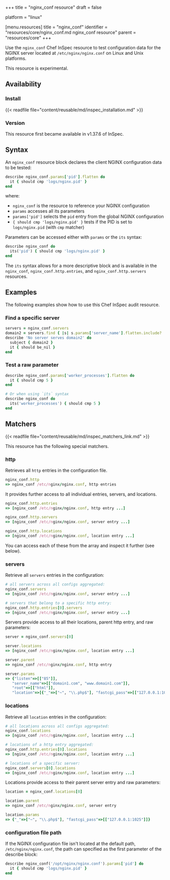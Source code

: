 +++
title = "nginx_conf resource"
draft = false

platform = "linux"

[menu.resources]
    title = "nginx_conf"
    identifier = "resources/core/nginx_conf.md nginx_conf resource"
    parent = "resources/core"
+++

Use the `nginx_conf` Chef InSpec resource to test configuration data for the NGINX server located at `/etc/nginx/nginx.conf` on Linux and Unix platforms.

This resource is experimental.

## Availability

### Install

{{< readfile file="content/reusable/md/inspec_installation.md" >}}

### Version

This resource first became available in v1.37.6 of InSpec.

## Syntax

An `nginx_conf` resource block declares the client NGINX configuration data to be tested:

```ruby
describe nginx_conf.params['pid'].flatten do
  it { should cmp 'logs/nginx.pid' }
end
```

where:

- `nginx_conf` is the resource to reference your NGINX configuration
- `params` accesses all its parameters
- `params['pid']` selects the `pid` entry from the global NGINX configuration
- `{ should cmp 'logs/nginx.pid' }` tests if the PID is set to `logs/nginx.pid` (with `cmp` matcher)

Parameters can be accessed either with `params` or the `its` syntax:

```ruby
describe nginx_conf do
  its('pid') { should cmp 'logs/nginx.pid' }
end
```

The `its` syntax allows for a more descriptive block and is available in the `nginx_conf`, `nginx_conf.http.entries`, and `nginx_conf.http.servers` resources.

## Examples

The following examples show how to use this Chef InSpec audit resource.

### Find a specific server

```ruby
servers = nginx_conf.servers
domain2 = servers.find { |s| s.params['server_name'].flatten.include? 'domain2.com' }
describe 'No server serves domain2' do
  subject { domain2 }
  it { should be_nil }
end
```

### Test a raw parameter

```ruby
describe nginx_conf.params['worker_processes'].flatten do
  it { should cmp 5 }
end

# Or when using `its` syntax
describe nginx_conf do
  its('worker_processes') { should cmp 5 }
end
```

## Matchers

{{< readfile file="content/reusable/md/inspec_matchers_link.md" >}}

This resource has the following special matchers.

### http

Retrieves all `http` entries in the configuration file.

```ruby
nginx_conf.http
=> nginx_conf /etc/nginx/nginx.conf, http entries
```

It provides further access to all individual entries, servers, and locations.

```ruby
nginx_conf.http.entries
=> [nginx_conf /etc/nginx/nginx.conf, http entry ...]

nginx_conf.http.servers
=> [nginx_conf /etc/nginx/nginx.conf, server entry ...]

nginx_conf.http.locations
=> [nginx_conf /etc/nginx/nginx.conf, location entry ...]
```

You can access each of these from the array and inspect it further (see below).

### servers

Retrieve all `servers` entries in the configuration:

```ruby
# all servers across all configs aggregated:
nginx_conf.servers
=> [nginx_conf /etc/nginx/nginx.conf, server entry ...]

# servers that belong to a specific http entry:
nginx_conf.http.entries[0].servers
=> [nginx_conf /etc/nginx/nginx.conf, server entry ...]
```

Servers provide access to all their locations, parent http entry, and raw parameters:

```ruby
server = nginx_conf.servers[0]

server.locations
=> [nginx_conf /etc/nginx/nginx.conf, location entry ...]

server.parent
=> nginx_conf /etc/nginx/nginx.conf, http entry

server.params
=> {"listen"=>[["85"]],
   "server_name"=>[["domain1.com", "www.domain1.com"]],
   "root"=>[["html"]],
   "location"=>[{"_"=>["~", "\\.php$"], "fastcgi_pass"=>[["127.0.0.1:1025"]]}]}
```

### locations

Retrieve all `location` entries in the configuration:

```ruby
# all locations across all configs aggregated:
nginx_conf.locations
=> [nginx_conf /etc/nginx/nginx.conf, location entry ...]

# locations of a http entry aggregated:
nginx_conf.http.entries[0].locations
=> [nginx_conf /etc/nginx/nginx.conf, location entry ...]

# locations of a specific server:
nginx_conf.servers[0].locations
=> [nginx_conf /etc/nginx/nginx.conf, location entry ...]
```

Locations provide access to their parent server entry and raw parameters:

```ruby
location = nginx_conf.locations[0]

location.parent
=> nginx_conf /etc/nginx/nginx.conf, server entry

location.params
=> {"_"=>["~", "\\.php$"], "fastcgi_pass"=>[["127.0.0.1:1025"]]}
```

### configuration file path

If the NGINX configuration file isn't located at the default path, `/etc/nginx/nginx.conf`, the path can specified as the first parameter of the describe block:

```ruby
describe nginx_conf('/opt/nginx/nginx.conf').params['pid'] do
  it { should cmp 'logs/nginx.pid' }
end
```
